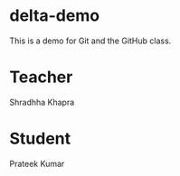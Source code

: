 # delta-demo
This is a demo for Git and the GitHub class.

# Teacher
Shradhha Khapra

# Student
Prateek Kumar